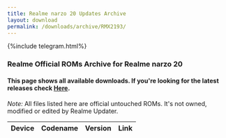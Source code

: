 ```yaml
---
title: Realme narzo 20 Updates Archive
layout: download
permalink: /downloads/archive/RMX2193/
---
```


{%include telegram.html%}

<div class="col-12 mx-auto">
    <h3 class="title bg-light p-2 rounded">Realme Official ROMs Archive for Realme narzo 20</h3>
    <h4>This page shows all available downloads. If you're looking for the latest releases check
        <a href="/downloads/latest/RMX2193/">Here</a>.</h4>
    <p><i>Note: </i>All files listed here are official untouched ROMs.
        It's not owned, modified or edited by Realme Updater.</p>
    <div class="table-responsive-md" id="table-wrapper">
        <table id="downloads" class="display dt-responsive compact table table-striped table-hover table-sm">
            <thead class="thead-dark">
                <tr>
                    <th>Device</th>
                    <th>Codename</th>
                    <th>Version</th>
                    <th>Link</th>
                </tr>
            </thead>
            <script>loadArchive("RMX2193")</script>
        </table>
    </div>
</div>